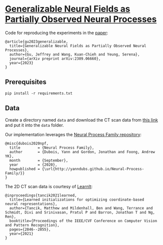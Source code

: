 # [Generalizable Neural Fields as Partially Observed Neural Processes](https://its-gucci.github.io/ponp/)

Code for reproducing the experiments in the [paper](https://arxiv.org/pdf/2309.06660.pdf):
```
@article{gu2023generalizable,
  title={Generalizable Neural Fields as Partially Observed Neural Processes},
  author={Gu, Jeffrey and Wang, Kuan-Chieh and Yeung, Serena},
  journal={arXiv preprint arXiv:2309.06660},
  year={2023}
}
```

## Prerequisites

`pip install -r requirements.txt`

## Data

Create a directory named `data` and download the CT scan data from [this link](https://drive.google.com/drive/folders/1SVHKRQXiRb98q4KHVEbj8eoWxjNS2QLW) and put it into the `data` folder.   

Our implementation leverages the [Neural Process Family repository](https://github.com/YannDubs/Neural-Process-Family):
```
@misc{dubois2020npf,
  title        = {Neural Process Family},
  author       = {Dubois, Yann and Gordon, Jonathan and Foong, Andrew YK},
  month        = {September},
  year         = {2020},
  howpublished = {\url{http://yanndubs.github.io/Neural-Process-Family/}}
}
```
The 2D CT scan data is courtesy of [LearnIt](https://www.matthewtancik.com/learnit):
```
@inproceedings{tancik2021learned,
  title={Learned initializations for optimizing coordinate-based neural representations},
  author={Tancik, Matthew and Mildenhall, Ben and Wang, Terrance and Schmidt, Divi and Srinivasan, Pratul P and Barron, Jonathan T and Ng, Ren},
  booktitle={Proceedings of the IEEE/CVF Conference on Computer Vision and Pattern Recognition},
  pages={2846--2855},
  year={2021}
}
```
